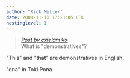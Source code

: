 ```yaml
---
author: "Rick Miller"
date: 2008-11-10 17:21:05 UTC
nestinglevel: 1
---
```

> [_Post by cxielamiko_](/492RLSw5/demonstratives#post1)  
> What is "demonstratives"?  
> 

"This" and "that" are demonstratives in English.  
  
"ona" in Toki Pona.